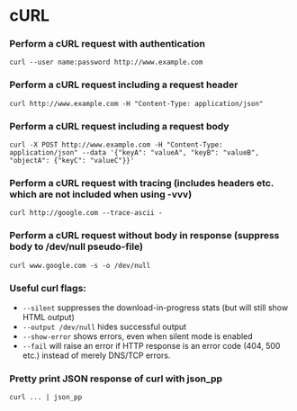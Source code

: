 # cURL

### Perform a cURL request with authentication
```shell
curl --user name:password http://www.example.com
```

### Perform a cURL request including a request header
```shell
curl http://www.example.com -H "Content-Type: application/json"
```

### Perform a cURL request including a request body
```shell
curl -X POST http://www.example.com -H "Content-Type: application/json" --data '{"keyA": "valueA", "keyB": "valueB", "objectA": {"keyC": "valueC"}}'
```

### Perform a cURL request with tracing (includes headers etc. which are not included when using -vvv)
```shell
curl http://google.com --trace-ascii -
```

### Perform a cURL request without body in response (suppress body to /dev/null pseudo-file)
```shell
curl www.google.com -s -o /dev/null
```

### Useful curl flags:
* `--silent` suppresses the download-in-progress stats (but will still show HTML output)
* `--output /dev/null` hides successful output
* `--show-error` shows errors, even when silent mode is enabled
* `--fail` will raise an error if HTTP response is an error code (404, 500 etc.) instead of merely DNS/TCP errors.

### Pretty print JSON response of curl with json_pp
```shell
curl ... | json_pp
```
